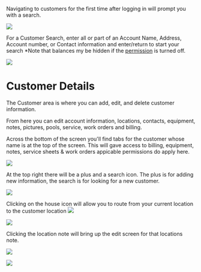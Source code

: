 
Navigating to customers for the first time after logging in will prompt you with a search.

![](https://wiselibrary.blob.core.windows.net/docs/Mobile/CustomerSearch.png)

For a Customer Search, enter all or part of an Account Name, Address, Account number, or Contact information and enter/return to start your search
 *Note that balances my be hidden if the [permission](https://docs.wisesoftwareinc.com/enterprise/employees/employees) is turned off. 

![](https://wiselibrary.blob.core.windows.net/docs/Mobile/CustomerResults.png)



 # Customer Details

The Customer area is where you can add, edit, and delete customer information.

From here you can edit account information, locations, contacts, equipment, notes, pictures, pools, service, work orders and billing.

Across the bottom of the screen you'll find tabs for the customer whose name is at the top of the screen. This will gave access to billing, equipment, notes, service sheets & work orders appicable permissions do apply here. 


 ![](https://wiselibrary.blob.core.windows.net/docs/Mobile/CustomerDetails-Tabs.png)


 At the top right there will be a plus and a search icon. The plus is for adding new information, the search is for looking for a new customer.


  ![](https://wiselibrary.blob.core.windows.net/docs/Mobile/CustomerDetails3.png)

Clicking on the house icon will allow you to route from your current location to the customer location
 ![](https://wiselibrary.blob.core.windows.net/docs/Mobile/CustomerDetails2.png)

 ![](https://wiselibrary.blob.core.windows.net/docs/Mobile/GoogleMap.png)

Clicking the location note will bring up the edit screen for that locations note.

![](https://wiselibrary.blob.core.windows.net/docs/Mobile/LocationNoteHighlight.png)

![](https://wiselibrary.blob.core.windows.net/docs/Mobile/LocationNote.png)

    
